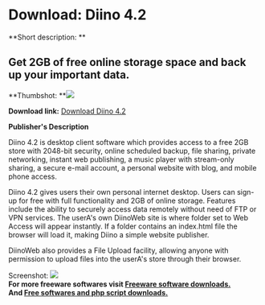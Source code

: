 # Download: Diino 4.2

**Short description: **

## Get 2GB of free online storage space and back up your important data.

  
**Thumbshot: **![](http://www.freewarefiles.com/screenshot/diino42_md.jpg)   
  
**Download link:** [Download Diino 4.2](http://freesoftwares.boysofts.com/Diino_program_41848.html)  
  

**Publisher's Description**  
  

Diino 4.2 is desktop client software which provides access to a free 2GB store
with 2048-bit security, online scheduled backup, file sharing, private
networking, instant web publishing, a music player with stream-only sharing, a
secure e-mail account, a personal website with blog, and mobile phone access.

Diino 4.2 gives users their own personal internet desktop. Users can sign-up
for free with full functionality and 2GB of online storage. Features include
the ability to securely access data remotely without need of FTP or VPN
services. The userA's own DiinoWeb site is where folder set to Web Access will
appear instantly. If a folder contains an index.html file the browser will
load it, making Diino a simple website publisher.

DiinoWeb also provides a File Upload facility, allowing anyone with permission
to upload files into the userA's store through their browser.

  
  
Screenshot: ![](http://www.freewarefiles.com/screenshot/diino42.jpg)  
**For more freeware softwares visit [Freeware software downloads.](http://freesoftwares.boysofts.com/)**   
**And [Free softwares and php script downloads.](http://www.boysofts.com/)**

